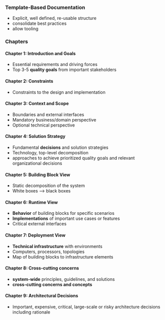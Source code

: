 
### Template-Based Documentation
- Explicit, well defined, re-usable structure
- consolidate best practices
- allow tooling


### Chapters

#### Chapter 1: Introduction and Goals
- Essential requirements and driving forces
- Top 3-5 **quality goals** from important stakeholders

#### Chapter 2: Constraints
- Constraints to the design and implementation

#### Chapter 3: Context and Scope
- Boundaries and external interfaces
- Mandatory business/domain perspective
- Optional technical perspective

#### Chapter 4: Solution Strategy
- Fundamental **decisions** and solution strategies
- Technology, top-level decomposition
- approaches to achieve prioritized quality goals and relevant organizational decisions

#### Chapter 5: Building Block View
- Static decomposition of the system
- White boxes --> black boxes

#### Chapter 6: Runtime View
- **Behavior** of building blocks for specific scenarios
- **Implementations** of important use cases or features
- Critical external interfaces

#### Chapter 7: Deployment View
- **Technical infrastructure** with environments
- Computers, processors, topologies
- Map of building blocks to infrastructure elements

#### Chapter 8: Cross-cutting concerns
- **system-wide** principles, guidelines, and solutions
- **cross-cutting concerns and concepts**

#### Chapter 9: Architectural Decisions
- Important, expensive, critical, large-scale or risky architecture decisions including rationale